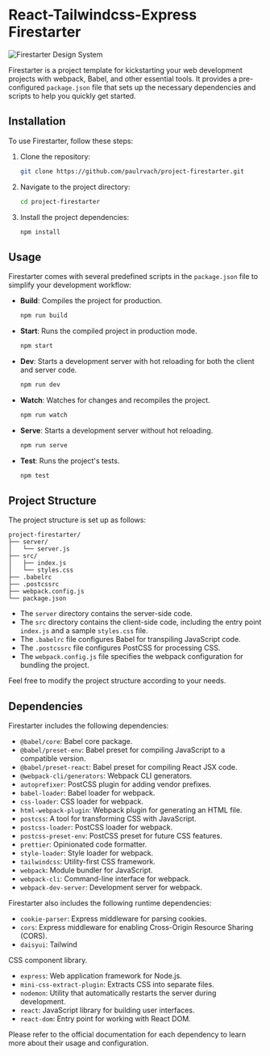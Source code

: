# React-Tailwindcss-Express Firestarter

![Firestarter Design System](https://res.cloudinary.com/dxmqknhgj/image/upload/v1688925123/Firestater_Design_system_header_jw2zcy.png)

Firestarter is a project template for kickstarting your web development projects with webpack, Babel, and other essential tools. It provides a pre-configured `package.json` file that sets up the necessary dependencies and scripts to help you quickly get started.

## Installation

To use Firestarter, follow these steps:

1. Clone the repository:
   ```bash
   git clone https://github.com/paulrvach/project-firestarter.git
   ```

2. Navigate to the project directory:
   ```bash
   cd project-firestarter
   ```

3. Install the project dependencies:
   ```bash
   npm install
   ```

## Usage

Firestarter comes with several predefined scripts in the `package.json` file to simplify your development workflow:

- **Build**: Compiles the project for production.
  ```bash
  npm run build
  ```

- **Start**: Runs the compiled project in production mode.
  ```bash
  npm start
  ```

- **Dev**: Starts a development server with hot reloading for both the client and server code.
  ```bash
  npm run dev
  ```

- **Watch**: Watches for changes and recompiles the project.
  ```bash
  npm run watch
  ```

- **Serve**: Starts a development server without hot reloading.
  ```bash
  npm run serve
  ```

- **Test**: Runs the project's tests.
  ```bash
  npm test
  ```

## Project Structure

The project structure is set up as follows:

```
project-firestarter/
├── server/
│   └── server.js
├── src/
│   ├── index.js
│   └── styles.css
├── .babelrc
├── .postcssrc
├── webpack.config.js
└── package.json
```

- The `server` directory contains the server-side code.
- The `src` directory contains the client-side code, including the entry point `index.js` and a sample `styles.css` file.
- The `.babelrc` file configures Babel for transpiling JavaScript code.
- The `.postcssrc` file configures PostCSS for processing CSS.
- The `webpack.config.js` file specifies the webpack configuration for bundling the project.

Feel free to modify the project structure according to your needs.

## Dependencies

Firestarter includes the following dependencies:

- `@babel/core`: Babel core package.
- `@babel/preset-env`: Babel preset for compiling JavaScript to a compatible version.
- `@babel/preset-react`: Babel preset for compiling React JSX code.
- `@webpack-cli/generators`: Webpack CLI generators.
- `autoprefixer`: PostCSS plugin for adding vendor prefixes.
- `babel-loader`: Babel loader for webpack.
- `css-loader`: CSS loader for webpack.
- `html-webpack-plugin`: Webpack plugin for generating an HTML file.
- `postcss`: A tool for transforming CSS with JavaScript.
- `postcss-loader`: PostCSS loader for webpack.
- `postcss-preset-env`: PostCSS preset for future CSS features.
- `prettier`: Opinionated code formatter.
- `style-loader`: Style loader for webpack.
- `tailwindcss`: Utility-first CSS framework.
- `webpack`: Module bundler for JavaScript.
- `webpack-cli`: Command-line interface for webpack.
- `webpack-dev-server`: Development server for webpack.

Firestarter also includes the following runtime dependencies:

- `cookie-parser`: Express middleware for parsing cookies.
- `cors`: Express middleware for enabling Cross-Origin Resource Sharing (CORS).
- `daisyui`: Tailwind

 CSS component library.
- `express`: Web application framework for Node.js.
- `mini-css-extract-plugin`: Extracts CSS into separate files.
- `nodemon`: Utility that automatically restarts the server during development.
- `react`: JavaScript library for building user interfaces.
- `react-dom`: Entry point for working with React DOM.

Please refer to the official documentation for each dependency to learn more about their usage and configuration.
